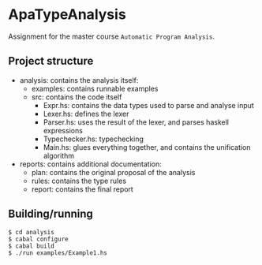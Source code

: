 ApaTypeAnalysis
===============

Assignment for the master course `Automatic Program Analysis`.

Project structure
-----------------

- analysis: contains the analysis itself:
  - examples: contains runnable examples
  - src: contains the code itself
    - Expr.hs: contains the data types used to parse and analyse input
    - Lexer.hs: defines the lexer
    - Parser.hs: uses the result of the lexer, and parses haskell expressions
    - Typechecker.hs: typechecking
    - Main.hs: glues everything together, and contains the unification algorithm
- reports: contains additional documentation:
  - plan: contains the original proposal of the analysis
  - rules: contains the type rules
  - report: contains the final report

Building/running
----------------

    $ cd analysis
    $ cabal configure
    $ cabal build
    $ ./run examples/Example1.hs
